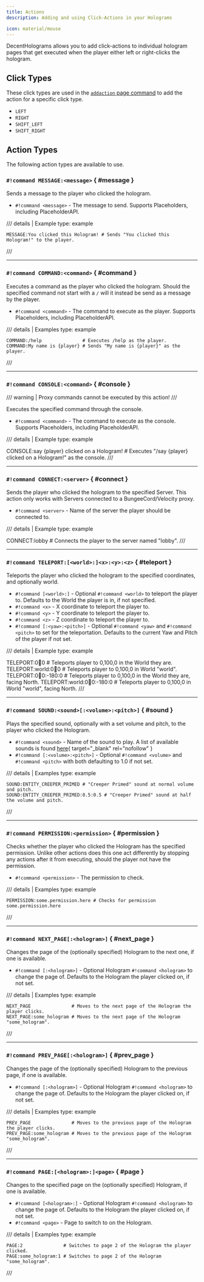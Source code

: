 ```yaml
---
title: Actions
description: Adding and using Click-Actions in your Holograms

icon: material/mouse
---
```


DecentHolograms allows you to add click-actions to individual hologram pages that get executed when the player either left or right-clicks the hologram.

## Click Types

These click types are used in the [`addaction` page command](commands/hologram-pages.md#dh-p-addaction) to add the action for a specific click type.

- `LEFT`
- `RIGHT`
- `SHIFT_LEFT`
- `SHIFT_RIGHT`

## Action Types

The following action types are available to use.

### `#!command MESSAGE:<message>` { #message }

Sends a message to the player who clicked the hologram.

- `#!command <message>` - The message to send. Supports Placeholders, including PlaceholderAPI.

/// details | Example
    type: example

```
MESSAGE:You clicked this Hologram! # Sends "You clicked this Hologram!" to the player.
```
///

----

### `#!command COMMAND:<command>` { #command }

Executes a command as the player who clicked the hologram. Should the specified command not start with a `/` will it instead be send as a message by the player.

- `#!command <command>` - The command to execute as the player. Supports Placeholders, including PlaceholderAPI.

/// details | Examples
    type: example

```
COMMAND:/help               # Executes /help as the player.
COMMAND:My name is {player} # Sends "My name is {player}" as the player.
```
///

----

### `#!command CONSOLE:<command>` { #console }

/// warning | Proxy commands cannot be executed by this action!
///

Executes the specified command through the console.

- `#!command <command>` - The command to execute as the console. Supports Placeholders, including PlaceholderAPI.

/// details | Example
    type: example

CONSOLE:say {player} clicked on a Hologram! # Executes "/say {player} clicked on a Hologram!" as the console.
///

----

### `#!command CONNECT:<server>` { #connect }

Sends the player who clicked the hologram to the specified Server. This action only works with Servers connected to a BungeeCord/Velocity proxy.

- `#!command <server>` - Name of the server the player should be connected to.

/// details | Example
    type: example

CONNECT:lobby # Connects the player to the server named "lobby".
///

----

### `#!command TELEPORT:[<world>:]<x>:<y>:<z>` { #teleport }

Teleports the player who clicked the hologram to the specified coordinates, and optionally world.

- `#!command [<world>:]` - Optional `#!command <world>` to teleport the player to. Defaults to the World the player is in, if not specified.
- `#!command <x>` - X coordinate to teleport the player to.
- `#!command <y>` - Y coordinate to teleport the player to.
- `#!command <z>` - Z coordinate to teleport the player to.
- `#!command [:<yaw>:<pitch>]` - Optional `#!command <yaw>` and `#!command <pitch>` to set for the teleportation. Defaults to the current Yaw and Pitch of the player if not set.

/// details | Example
    type: example

TELEPORT:0:100:0              # Teleports player to 0,100,0 in the World they are.
TELEPORT:world:0:100:0        # Teleports player to 0,100,0 in World "world".
TELEPORT:0:100:0:-180:0       # Teleports player to 0,100,0 in the World they are, facing North.
TELEPORT:world:0:100:0:-180:0 # Teleports player to 0,100,0 in World "world", facing North.
///

----

### `#!command SOUND:<sound>[:<volume>:<pitch>]` { #sound }

Plays the specified sound, optionally with a set volume and pitch, to the player who clicked the Hologram.

- `#!command <sound>` - Name of the sound to play. A list of available sounds is found [here](https://docs.andre601.ch/Spigot-Sounds){ target="_blank" rel="nofollow" }
- `#!command [:<volume>:<pitch>]` - Optional `#!command <volume>` and `#!command <pitch>` with both defaulting to 1.0 if not set.

/// details | Examples
    type: example

```
SOUND:ENTITY_CREEPER_PRIMED # "Creeper Primed" sound at normal volume and pitch.
SOUND:ENTITY_CREEPER_PRIMED:0.5:0.5 # "Creeper Primed" sound at half the volume and pitch.
```
///

----

### `#!command PERMISSION:<permission>` { #permission }

Checks whether the player who clicked the Hologram has the specified permission. Unlike other actions does this one act differently by stopping any actions after it from executing, should the player not have the permission.

- `#!command <permission>` - The permission to check.

/// details | Examples
    type: example

```
PERMISSION:some.permission.here # Checks for permission some.permission.here
```
///

----

### `#!command NEXT_PAGE[:<hologram>]` { #next_page }

Changes the page of the (optionally specified) Hologram to the next one, if one is available.

- `#!command [:<hologram>]` - Optional Hologram `#!command <hologram>` to change the page of. Defaults to the Hologram the player clicked on, if not set.

/// details | Examples
    type: example

```
NEXT_PAGE               # Moves to the next page of the Hologram the player clicks.
NEXT_PAGE:some_hologram # Moves to the next page of the Hologram "some_hologram".
```
///

----

### `#!command PREV_PAGE[:<hologram>]` { #prev_page }

Changes the page of the (optionally specified) Hologram to the previous page, if one is available.

- `#!command [:<hologram>]` - Optional Hologram `#!command <hologram>` to change the page of. Defaults to the Hologram the player clicked on, if not set.

/// details | Examples
    type: example

```
PREV_PAGE               # Moves to the previous page of the Hologram the player clicks.
PREV_PAGE:some_hologram # Moves to the previous page of the Hologram "some_hologram".
```
///

----

### `#!command PAGE:[<hologram>:]<page>` { #page }

Changes to the specified page on the (optionally specified) Hologram, if one is available.

- `#!command [<hologram>:]` - Optional Hologram `#!command <hologram>` to change the page of. Defaults to the Hologram the player clicked on, if not set.
- `#!command <page>` - Page to switch to on the Hologram.

/// details | Examples
    type: example

```
PAGE:2               # Switches to page 2 of the Hologram the player clicked.
PAGE:some_hologram:1 # Switches to page 2 of the Hologram "some_hologram".
```
///
